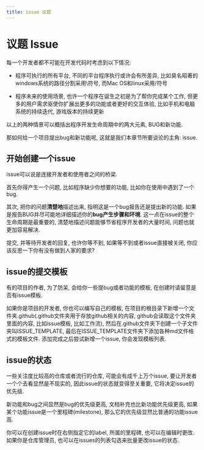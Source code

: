 ```yaml
---
title: issue 议题
---
```

# 议题 Issue
每一个开发者都不可能在开发代码时考虑到以下情况:

- 程序可执行的所有平台, 不同的平台程序执行或许会有所差异, 比如臭名昭著的windows系统的路径分割采用\符号, 而Mac OS和linux采用/符号

- 程序未来的使用场景, 也许一个程序在诞生之初是为了帮你完成某个工作, 但更多的用户需求驱使你扩展出更多的功能或者更好的交互体验, 比如手机和电脑系统的持续迭代, 游戏版本的持续更新

以上的两种情景可以概括出程序开发生命周期中的两大元素, BUG和新功能.

那如何给一个项目提出bug和新功能呢, 这就是我们本章节所要谈论的主角: issue.

## 开始创建一个issue

issue可以说是连接开发者和使用者之间的桥梁.

首先你得产生一个问题, 比如程序缺少你想要的功能, 比如你在使用中遇到了一个bug.

其次, 把你的问题**清楚地**描述出来, 指明这是一个bug报告还是提出新的功能. 如果是报告BUG并尽可能地详细描述你的**bug产生步骤和环境**. 这一点在issue的整个生命周期是最重要的, 清楚地描述问题能够节省程序开发者的大量时间, 问题也就更加容易解决.

提交, 并等待开发者的回复, 也许你等不到, 如果等不到或者issue直接被关闭, 你应该反思一下你有没有做到人家的要求?

## issue的提交模板

有的项目的作者, 为了防呆, 会给你一些提bug或者功能的模板, 在创建时请留意是否有issue模板.

如果你是项目的开发者, 你也可以编写自己的模板, 在项目的根目录下新增一个文件夹.github(.github文件夹用于存放github相关的内容, github会读取这个文件夹里面的内容, 比如issue模板,
比如工作流), 然后在.github文件夹下创建一个子文件夹叫ISSUE_TEMPLATE, 最后在ISSUE_TEMPLATE文件夹下添加各种md文件格式的模板文件. 添加完成之后尝试新增一个issue, 你会发现模板列表.

## issue的状态

一些关注度比较高的仓库或者流行的仓库, 可能会有成千上万个issue, 要让开发者一个个去看显然是不现实的, 因此issue的状态就变得至关重要, 它将决定issue的优先级.

新功能和bug之间显然是bug的优先级更高, 文档补充也比新功能优先级更高, 如果某个功能issue是一个里程碑(milestone), 那么它的优先级显然比普通的功能issue高.

你可以在创建issue时在右侧指定它的label, 所属的里程碑, 也可以在编辑时更改. 如果你是仓库管理员, 也可以在issues的列表勾选来批量更改issue的状态.